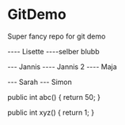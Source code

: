 # GitDemo
Super fancy repo for git demo


---- Lisette
----selber blubb



--- Jannis 
---- Jannis 2
---- Maja


--- Sarah
--- Simon



public int abc() {
    return 50;
}

public int xyz() {
    return 1;
}